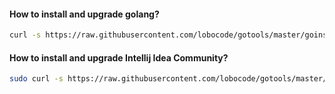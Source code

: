 #### How to install and upgrade golang?
```bash
curl -s https://raw.githubusercontent.com/lobocode/gotools/master/goinstall/goinstall.sh | bash
```

#### How to install and upgrade Intellij Idea Community?
```bash
sudo curl -s https://raw.githubusercontent.com/lobocode/gotools/master/idea/intellij-idea-community.sh | bash
```


